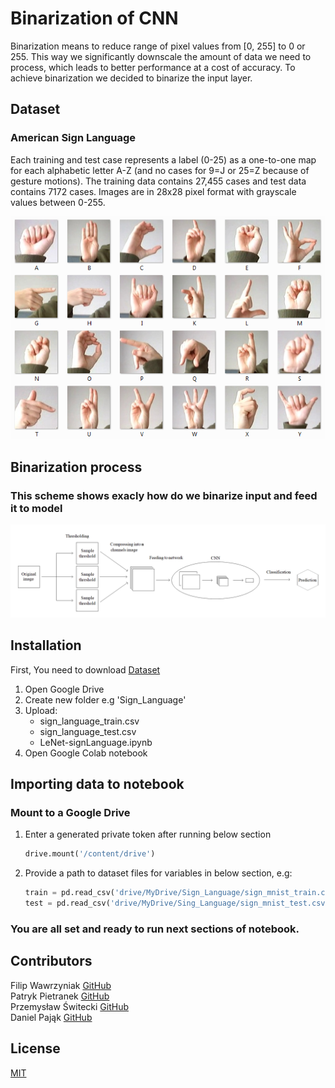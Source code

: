 # Binarization of CNN

Binarization means to reduce range of pixel values from [0, 255] to 0 or 255. This way we significantly downscale the amount of data we need to process, which leads to better performance at a cost of accuracy. To achieve binarization we decided to binarize the input layer.

## Dataset

### American Sign Language

Each training and test case represents a label (0-25) as a one-to-one map for each alphabetic letter A-Z (and no cases for 9=J or 25=Z because of gesture motions). The training data contains 27,455 cases and test data contains 7172 cases. Images are in 28x28 pixel format with grayscale values between 0-255.

![pic](amer_sign2.png)

## Binarization process

### This scheme shows exacly how do we binarize input and feed it to model

![scheme](Binarization_process.png)

## Installation

First, You need to download [Dataset](https://www.kaggle.com/datamunge/sign-language-mnist)<br>

1. Open Google Drive
2. Create new folder e.g 'Sign_Language'
3. Upload:<br>
    - sign_language_train.csv
    - sign_language_test.csv
    - LeNet-signLanguage.ipynb
4. Open Google Colab notebook

## Importing data to notebook

### Mount to a Google Drive

1. Enter a generated private token after running below section
    ```python
    drive.mount('/content/drive')
    ```
2. Provide a path to dataset files for variables in below section, e.g:
    ```python
    train = pd.read_csv('drive/MyDrive/Sign_Language/sign_mnist_train.csv')
    test = pd.read_csv('drive/MyDrive/Sing_Language/sign_mnist_test.csv')
    ```

### You are all set and ready to run next sections of notebook.


## Contributors

Filip Wawrzyniak [GitHub](https://github.com/Wklej)<br>
Patryk Pietranek [GitHub](https://github.com/Patryk-wow)<br>
Przemysław Świtecki [GitHub](https://github.com/sgt-goose)<br>
Daniel Pająk [GitHub](https://github.com/DanielPajak)

## License
[MIT](https://choosealicense.com/licenses/mit/)
